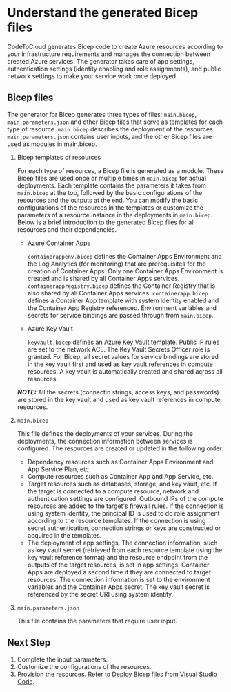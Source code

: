 # Understand the generated Bicep files

CodeToCloud generates Bicep code to create Azure resources according to your infrastructure requirements and manages the connection between created Azure services. The generator takes care of app settings, authentication settings (identity enabling and role assignments), and public network settings to make your service work once deployed.

## Bicep files

The generator for Bicep generates three types of files: `main.bicep`, `main.parameters.json` and other Bicep files that serve as templates for each type of resource. `main.bicep` describes the deployment of the resources. `main.parameters.json` contains user inputs, and the other Bicep files are used as modules in main.bicep.

1. Bicep templates of resources

    For each type of resources, a Bicep file is generated as a module. These Bicep files are used once or multiple times in `main.bicep` for actual deployments. Each template contains the parameters it takes from `main.bicep` at the top, followed by the basic configurations of the resources and the outputs at the end. You can modify the basic configurations of the resources in the templates or customize the parameters of a resource instance in the deployments in `main.bicep`. Below is a brief introduction to the generated Bicep files for all resources and their dependencies.

    - Azure Container Apps

        `containerappenv.bicep` defines the Container Apps Environment and the Log Analytics (for monitoring) that are prerequisites for the creation of Container Apps. Only one Container Apps Environment is created and is shared by all Container Apps services.
        `containerappregistry.bicep` defines the Container Registry that is also shared by all Container Apps services.
        `containerapp.bicep` defines a Container App template with system identity enabled and the Container App Registry referenced. Environment variables and secrets for service bindings are passed through from `main.bicep`.

    - Azure Key Vault

        `keyvault.bicep` defines an Azure Key Vault template. Public IP rules are set to the network ACL. The Key Vault Secrets Officer role is granted. For Bicep, all secret values for service bindings are stored in the key vault first and used as key vault references in compute resources. A key vault is automatically created and shared across all resources.

    **_NOTE:_** All the secrets (connectin strings, access keys, and passwords) are stored in the key vault and used as key vault references in compute resources.

1. `main.bicep`

    This file defines the deployments of your services. During the deployments, the connection information between services is configured. The resources are created or updated in the following order:

    - Dependency resources such as Container Apps Environment and App Service Plan, etc.
    - Compute resources such as Container App and App Service, etc.
    - Target resources such as databases, storage, and key vault, etc. If the target is connected to a compute resource, network and authentication settings are configured. Outbound IPs of the compute resources are added to the target's firewall rules. If the connection is using system identity, the principal ID is used to do role assignment according to the resource templates. If the connection is using secret authentication, connection strings or keys are constructed or acquired in the templates.
    - The deployment of app settings. The connection information, such as key vault secret (retrieved from each resource template using the key vault reference format) and the resource endpoint from the outputs of the target resources, is set in app settings. Container Apps are deployed a second time if they are connected to target resources. The connection information is set to the environment variables and the Container Apps secret. The key vault secret is referenced by the secret URI using system identity.

1. `main.parameters.json`

    This file contains the parameters that require user input.

## Next Step

1. Complete the input parameters.
1. Customize the configurations of the resources.
1. Provision the resources. Refer to [Deploy Bicep files from Visual Studio Code](https://learn.microsoft.com/en-us/azure/azure-resource-manager/bicep/deploy-vscode).
